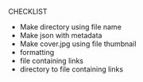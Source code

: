 CHECKLIST
* Make directory using file name
* Make json with metadata
* Make cover.jpg using file thumbnail
* formatting
* file containing links
* directory to file containing links
